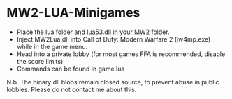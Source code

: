 # MW2-LUA-Minigames
- Place the lua folder and lua53.dll in your MW2 folder.
- Inject MW2Lua.dll into Call of Duty: Modern Warfare 2 (iw4mp.exe) while in the game menu.
- Head into a private lobby (for most games FFA is recommended, disable the score limits)
- Commands can be found in game.lua

N.b. The binary dll blobs remain closed source, to prevent abuse in public lobbies. Please do not contact me about this. 
